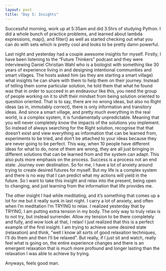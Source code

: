 ```yaml
---
layout: post
title: "Day 5: Insights"
---
```

Successful morning, work up at 5:35am and did 3.5hrs of studying Python. I did a whole bunch of practice problems, and learned about lambda expressions, map(), and filter() as well as started checking out what you can do with sets which is pretty cool and looks to be pretty damn powerful.

Last night  and yesterday had a couple awesome insights for myself. Firstly, I have been listening to the “Future Thinkers” podcast and they were interviewing Daniel Christian Wahl who is a biologist with something like 30 years of experience living in and designing intentional communities and smart villages. The hosts asked him (as they are starting a smart village) what insights he can share with them to help them on their journey. Instead of telling them some particular solution, he told them that what he found was that in order to succeed in an endeavour like this, you need the group of people working on it to shift their mindset from being solution oriented to question oriented. That is to say, there are no wrong ideas, but also no Right ideas (as in, immutably correct), there is only information and transitory ideas. And since a smart village, and pretty much everything in the real world, is a complex system, it is fundamentally unpredictable. Meaning that you will never completely know the impacts of the solutions you implement. So instead of always searching for the Right solution, recognise that that doesn’t exist and view everything as information that can be learned from, experiments to be tried, and don’t be attached to your ideas because they are never going to be perfect. This way, when 10 people have different ideas for what to do, none of them are wrong, they are all just bringing in different solutions that can be learned from and the system can adapt. This also puts more emphasis on the process. Success is a process not an end state. Journey over destination. So for me, I have a lot of anxiety around trying to create desired futures for myself. But my life is a complex system and there is no way that I can predict what my actions will yield in the future. So I want to take this insight and relax into the present, being open to changing, and just learning from the information that life provides me.

The other insight I had while meditating, and it’s something that comes up a lot for me but it really sunk in last night. I carry a lot of anxiety, and often when I’m meditation I’m TRYING to relax. I realized yesterday that by TRYING, I am putting extra tension in my body. The only way to truly relax is to not try, but instead surrender. Allow my tension to be there completely and fully, and wow look at that, I relax! I just realized that this is a perfect example of the first insight. I am trying to achieve some desired state (relaxation) and think, “well I know all sorts of good relaxation techniques, I’ll do them and then I’ll be relaxed”. But really, if I just sit and watch, really feel what is going on, the entire experience changes and there is an emergent relaxation that is much more profound and longer lasting than the relaxation I was able to achieve by trying.

Anyways, feels good man.
